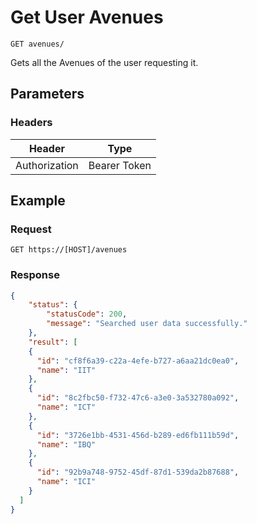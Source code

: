 # Get User Avenues

    GET avenues/
    
Gets all the Avenues of the user requesting it.

## Parameters

### Headers
Header | Type
--- | ---
Authorization | Bearer Token

## Example
### Request

    GET https://[HOST]/avenues

### Response
``` json
{
    "status": {
        "statusCode": 200,
        "message": "Searched user data successfully."
    },
    "result": [
    {
      "id": "cf8f6a39-c22a-4efe-b727-a6aa21dc0ea0",
      "name": "IIT"
    },
    {
      "id": "8c2fbc50-f732-47c6-a3e0-3a532780a092",
      "name": "ICT"
    },
    {
      "id": "3726e1bb-4531-456d-b289-ed6fb111b59d",
      "name": "IBQ"
    },
    {
      "id": "92b9a748-9752-45df-87d1-539da2b87688",
      "name": "ICI"
    }
  ]
}
```

